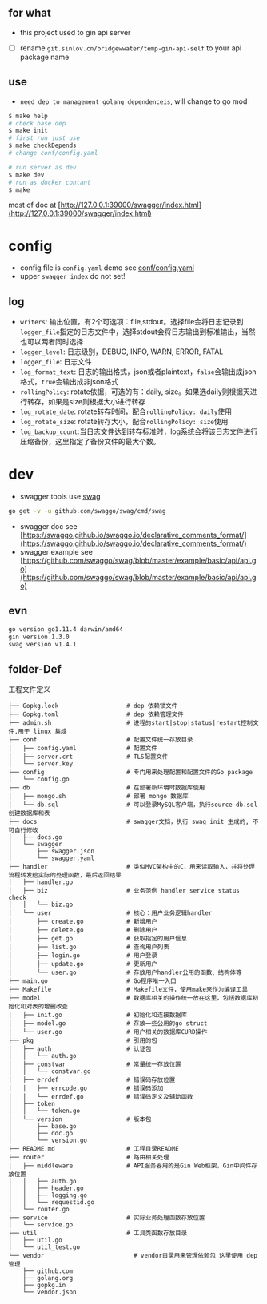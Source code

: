 ## for what

- this project used to gin api server
- [ ] rename `git.sinlov.cn/bridgewwater/temp-gin-api-self` to your api package name

## use

- `need dep to management golang dependenceis`, will change to go mod

```sh
$ make help
# check base dep
$ make init
# first run just use
$ make checkDepends
# change conf/config.yaml

# run server as dev
$ make dev
# run as docker contant
$ make 
```

most of doc at [http://127.0.0.1:39000/swagger/index.html](http://127.0.0.1:39000/swagger/index.html)

# config

- config file is `config.yaml` demo see [conf/config.yaml](conf/config.yaml)
- upper `swagger_index` do not set!

## log

+ `writers`: 输出位置，有2个可选项：file,stdout。选择file会将日志记录到`logger_file`指定的日志文件中，选择stdout会将日志输出到标准输出，当然也可以两者同时选择
+ `logger_level`: 日志级别，DEBUG, INFO, WARN, ERROR, FATAL
+ `logger_file`: 日志文件
+ `log_format_text`: 日志的输出格式，json或者plaintext，`false`会输出成json格式，`true`会输出成非json格式
+ `rollingPolicy`: rotate依据，可选的有：daily, size。如果选daily则根据天进行转存，如果是size则根据大小进行转存
+ `log_rotate_date`: rotate转存时间，配合`rollingPolicy: daily`使用
+ `log_rotate_size`: rotate转存大小，配合`rollingPolicy: size`使用
+ `log_backup_count`:当日志文件达到转存标准时，log系统会将该日志文件进行压缩备份，这里指定了备份文件的最大个数。

# dev

- swagger tools use [swag](https://github.com/swaggo/swag)
```sh
go get -v -u github.com/swaggo/swag/cmd/swag
```

- swagger doc see [https://swaggo.github.io/swaggo.io/declarative_comments_format/](https://swaggo.github.io/swaggo.io/declarative_comments_format/)
- swagger example see [https://github.com/swaggo/swag/blob/master/example/basic/api/api.go](https://github.com/swaggo/swag/blob/master/example/basic/api/api.go)

## evn

```bash
go version go1.11.4 darwin/amd64
gin version 1.3.0
swag version v1.4.1
```

## folder-Def

工程文件定义

```
├── Gopkg.lock                   # dep 依赖锁文件
├── Gopkg.toml                   # dep 依赖管理文件
├── admin.sh                     # 进程的start|stop|status|restart控制文件,用于 linux 集成
├── conf                         # 配置文件统一存放目录
│   ├── config.yaml              # 配置文件
│   ├── server.crt               # TLS配置文件
│   └── server.key
├── config                       # 专门用来处理配置和配置文件的Go package
│   └── config.go
├── db                           # 在部署新环境时数据库使用
│   ├── mongo.sh                 # 部署 mongo 数据库
│   └── db.sql                   # 可以登录MySQL客户端，执行source db.sql创建数据库和表
├── docs                         # swagger文档，执行 swag init 生成的, 不可自行修改
│   ├── docs.go
│   └── swagger
│       ├── swagger.json
│       └── swagger.yaml
├── handler                      # 类似MVC架构中的C，用来读取输入，并将处理流程转发给实际的处理函数，最后返回结果
│   ├── handler.go
│   ├── biz                      # 业务范例 handler service status check
│   │   └── biz.go
│   └── user                     # 核心：用户业务逻辑handler
│       ├── create.go            # 新增用户
│       ├── delete.go            # 删除用户
│       ├── get.go               # 获取指定的用户信息
│       ├── list.go              # 查询用户列表
│       ├── login.go             # 用户登录
│       ├── update.go            # 更新用户
│       └── user.go              # 存放用户handler公用的函数、结构体等
├── main.go                      # Go程序唯一入口
├── Makefile                     # Makefile文件，使用make来作为编译工具
├── model                        # 数据库相关的操作统一放在这里，包括数据库初始化和对表的增删改查
│   ├── init.go                  # 初始化和连接数据库
│   ├── model.go                 # 存放一些公用的go struct
│   └── user.go                  # 用户相关的数据库CURD操作
├── pkg                          # 引用的包
│   ├── auth                     # 认证包
│   │   └── auth.go
│   ├── constvar                 # 常量统一存放位置
│   │   └── constvar.go
│   ├── errdef                   # 错误码存放位置
│   │   ├── errcode.go           # 错误码添加
│   │   └── errdef.go            # 错误码定义及辅助函数
│   ├── token
│   │   └── token.go
│   └── version                  # 版本包
│       ├── base.go
│       ├── doc.go
│       └── version.go
├── README.md                    # 工程目录README
├── router                       # 路由相关处理
│   ├── middleware               # API服务器用的是Gin Web框架，Gin中间件存放位置
│   │   ├── auth.go
│   │   ├── header.go
│   │   ├── logging.go
│   │   └── requestid.go
│   └── router.go
├── service                      # 实际业务处理函数存放位置
│   └── service.go
├── util                         # 工具类函数存放目录
│   ├── util.go
│   └── util_test.go
└── vendor                         # vendor目录用来管理依赖包 这里使用 dep 管理
    ├── github.com
    ├── golang.org
    ├── gopkg.in
    └── vendor.json
```
